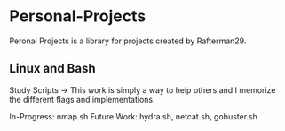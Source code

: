 # Personal-Projects
Peronal Projects is a library for projects created by Rafterman29.

## Linux and Bash

Study Scripts ->
This work is simply a way to help others and I memorize the different flags and implementations.
  
In-Progress: nmap.sh
Future Work: hydra.sh, netcat.sh, gobuster.sh
